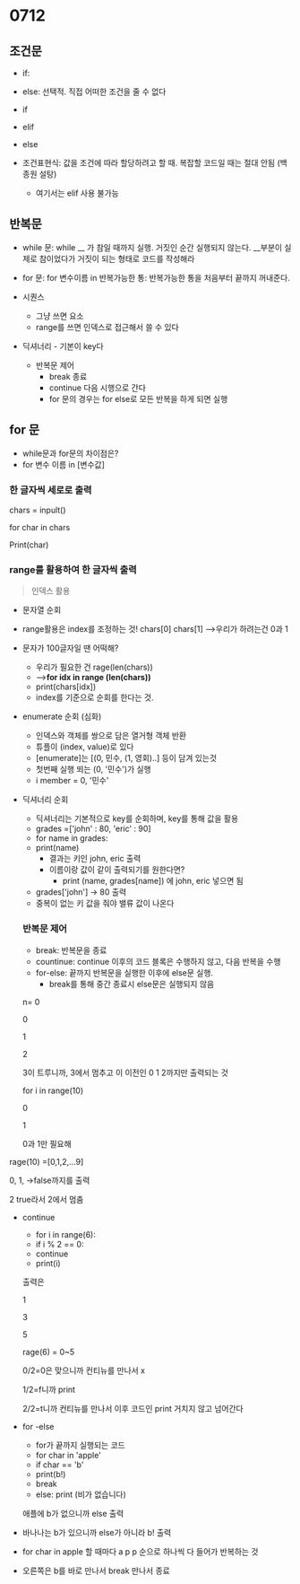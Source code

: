  # 0712



## 조건문

- if: 

- else: 선택적. 직접 어떠한 조건을 줄 수 없다

- if

- elif

- else

- 조건표현식: 값을 조건에 따라 할당하려고 할 때. 복잡할 코드일 때는 절대 안됨 (백종원 설탕)

  - 여기서는 elif 사용 불가능

    

## 반복문



- while 문: while __ 가 참일 때까지 실행. 거짓인 순간 실행되지 않는다. __부분이 실제로 참이었다가 거짓이 되는 형태로 코드를 작성해라 
- for 문: for 변수이름 in 반복가능한 통: 반복가능한 통을 처음부터 끝까지 꺼내준다.
- 시퀀스
  - 그냥 쓰면 요소
  - range를 쓰면 인덱스로 접근해서 쓸 수 있다 

- 딕셔너리
  		- 기본이 key다 

  - 반복문 제어
    - break 종료
    - continue 다음 시행으로 간다
    - for 문의 경우는 for else로 모든 반복을 하게 되면 실행 

## for 문



- while문과 for문의 차이점은?
- for 변수 이름 in [변수값]

### 한 글자씩 세로로 출력

chars = inpult()

for char in chars

Print(char)

### range를 활용하여 한 글자씩 출력

> 인덱스 활용

- 문자열 순회
- range활용은 index를 조정하는 것! chars[0] chars[1] -->우리가 하려는건 0과 1
- 문자가 100글자일 땐 어떡해?
  - 우리가 필요한 건 rage(len(chars)) 
  - -->**for idx in range (len(chars))**
  - print(chars[idx])
  - index를 기준으로 순회를 한다는 것. 

- enumerate 순회 (심화)

  - 인덱스와 객체를 쌍으로 담은 열거형 객체 반환
  - 튜플이 (index, value)로 있다 
  - [enumerate]는  [(0, 민수, (1, 영회)..] 등이 담겨 있는것 
  - 첫번째 실행 뙤는 (0, '민수')가 실행 
  - i member = 0, '민수'

- 딕셔너리 순회

  - 딕셔너리는 기본적으로 key를 순회하며, key를 통해 값을 활용
  - grades =['john' : 80, 'eric' : 90]
  - for name in grades:
  - print(name) 
    - 결과는 키인 john, eric 출력
    - 이름이랑 값이 같이 출력되기를 원한다면? 
      - print (name, grades[name]) 에 john, eric 넣으면 됨
  - grades['john'] -> 80 출력
  - 중복이 없는 키 값을 줘야 밸류 값이 나온다 

  ### 반복문 제어

  - break: 반복문을 종료
  - countinue: continue 이후의 코드 블록은 수행하지 않고, 다음 반복을 수행
  - for-else: 끝까지 반복문을 실행한 이후에 else문 실행. 
    - break를 통해 중간 종료시 else문은 실행되지 않음 

  n= 0

  0

   1

   2

  

  3이 트루니까, 3에서 멈추고 이 이전인 0 1 2까지만 출력되는 것 

  for i in range(10)

  0 

  1

  0과 1만 필요해 



rage(10) =[0,1,2,...9]

0, 1, ->false까지를 출력 

2 true라서 2에서 멈춤 



- continue

  - for i in range(6):
  - if i % 2 == 0:
  - continue
  - print(i)

  출력은

  1

  3

  5

  rage(6) = 0~5

  0/2=0은 맞으니까 컨티뉴를 만나서 x 

  1/2=f니까 print

  2/2=t니까 컨티뉴를 만나서 이후 코드인 print 거치지 않고 넘어간다 

  

- for -else

  - for가 끝까지 실행되는 코드
  - for char in 'apple'
  - if char == 'b'
  - print(b!)
  - break
  - else: print (비가 없습니다)

  애플에 b가 없으니까 else 출력

- 바나나는 b가 있으니까 else가 아니라 b! 출력

- for char in apple 할 때마다 a p p 순으로 하나씩 다 들어가 반복하는 것 

- 오른쪽은 b를 바로 만나서 break 만나서 종료 



